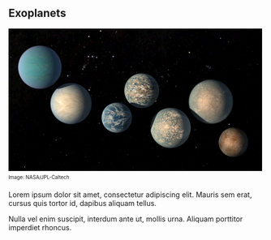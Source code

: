 ## Exoplanets

![image alt title](/images/small/Trappist.jpg)
<sub><sup>Image: NASA/JPL-Caltech</sup></sub> 

Lorem ipsum dolor sit amet, consectetur adipiscing elit. Mauris sem erat, cursus quis tortor id, dapibus aliquam tellus. 

Nulla vel enim suscipit, interdum ante ut, mollis urna. Aliquam porttitor imperdiet rhoncus.
